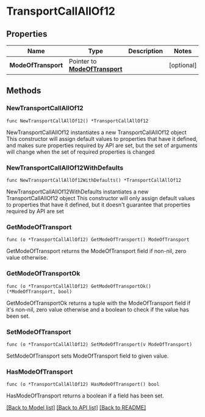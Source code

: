 # TransportCallAllOf12

## Properties

Name | Type | Description | Notes
------------ | ------------- | ------------- | -------------
**ModeOfTransport** | Pointer to [**ModeOfTransport**](ModeOfTransport.md) |  | [optional] 

## Methods

### NewTransportCallAllOf12

`func NewTransportCallAllOf12() *TransportCallAllOf12`

NewTransportCallAllOf12 instantiates a new TransportCallAllOf12 object
This constructor will assign default values to properties that have it defined,
and makes sure properties required by API are set, but the set of arguments
will change when the set of required properties is changed

### NewTransportCallAllOf12WithDefaults

`func NewTransportCallAllOf12WithDefaults() *TransportCallAllOf12`

NewTransportCallAllOf12WithDefaults instantiates a new TransportCallAllOf12 object
This constructor will only assign default values to properties that have it defined,
but it doesn't guarantee that properties required by API are set

### GetModeOfTransport

`func (o *TransportCallAllOf12) GetModeOfTransport() ModeOfTransport`

GetModeOfTransport returns the ModeOfTransport field if non-nil, zero value otherwise.

### GetModeOfTransportOk

`func (o *TransportCallAllOf12) GetModeOfTransportOk() (*ModeOfTransport, bool)`

GetModeOfTransportOk returns a tuple with the ModeOfTransport field if it's non-nil, zero value otherwise
and a boolean to check if the value has been set.

### SetModeOfTransport

`func (o *TransportCallAllOf12) SetModeOfTransport(v ModeOfTransport)`

SetModeOfTransport sets ModeOfTransport field to given value.

### HasModeOfTransport

`func (o *TransportCallAllOf12) HasModeOfTransport() bool`

HasModeOfTransport returns a boolean if a field has been set.


[[Back to Model list]](../README.md#documentation-for-models) [[Back to API list]](../README.md#documentation-for-api-endpoints) [[Back to README]](../README.md)


